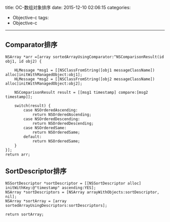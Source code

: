 title: OC-数组对象排序
date: 2015-12-10 02:06:15
categories: 
- Objective-c
tags: 
- Objective-c
---
## Comparator排序

	NSArray *arr =[array sortedArrayUsingComparator:^NSComparisonResult(id obj1, id obj2) {
        
        HLMessage *msg1 = [[NSClassFromString([obj1 messageClassName]) alloc]initWithManagedObject:obj1];
        HLMessage *msg2 = [[NSClassFromString([obj2 messageClassName]) alloc]initWithManagedObject:obj2];
        
        NSComparisonResult result = [[msg1 timestamp] compare:[msg2 timestamp]];
        
        switch(result) {
            case NSOrderedAscending:
                return NSOrderedAscending;
            case NSOrderedDescending:
                return NSOrderedDescending;
            case NSOrderedSame:
                return NSOrderedSame;
            default:
                return NSOrderedSame;
        }
    }];
    return arr;
## SortDescriptor排序

	NSSortDescriptor *sortDescriptor = [[NSSortDescriptor alloc] initWithKey:@"timestamp" ascending:YES];
	NSArray *sortDescriptors = [NSArray arrayWithObjects:sortDescriptor, nil];
	NSArray *sortArray = [array sortedArrayUsingDescriptors:sortDescriptors];
	    
	return sortArray;



